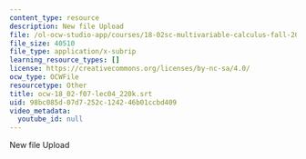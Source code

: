 ```yaml
---
content_type: resource
description: New file Upload
file: /ol-ocw-studio-app/courses/18-02sc-multivariable-calculus-fall-2010/98bc085d07d7252c124246b01ccbd409_ocw-18_02-f07-lec04_220k.srt
file_size: 40510
file_type: application/x-subrip
learning_resource_types: []
license: https://creativecommons.org/licenses/by-nc-sa/4.0/
ocw_type: OCWFile
resourcetype: Other
title: ocw-18_02-f07-lec04_220k.srt
uid: 98bc085d-07d7-252c-1242-46b01ccbd409
video_metadata:
  youtube_id: null
---
```

New file Upload